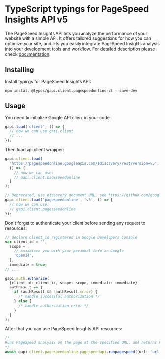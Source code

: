 # TypeScript typings for PageSpeed Insights API v5

The PageSpeed Insights API lets you analyze the performance of your website with a simple API. It offers tailored suggestions for how you can optimize your site, and lets you easily integrate PageSpeed Insights analysis into your development tools and workflow.
For detailed description please check [documentation](https://developers.google.com/speed/docs/insights/v5/about).

## Installing

Install typings for PageSpeed Insights API:

```
npm install @types/gapi.client.pagespeedonline-v5 --save-dev
```

## Usage

You need to initialize Google API client in your code:

```typescript
gapi.load('client', () => {
  // now we can use gapi.client
  // ...
});
```

Then load api client wrapper:

```typescript
gapi.client.load(
  'https://pagespeedonline.googleapis.com/$discovery/rest?version=v5',
  () => {
    // now we can use:
    // gapi.client.pagespeedonline
  }
);
```

```typescript
// Deprecated, use discovery document URL, see https://github.com/google/google-api-javascript-client/blob/master/docs/reference.md#----gapiclientloadname----version----callback--
gapi.client.load('pagespeedonline', 'v5', () => {
  // now we can use:
  // gapi.client.pagespeedonline
});
```

Don't forget to authenticate your client before sending any request to resources:

```typescript
// declare client_id registered in Google Developers Console
var client_id = '',
  scope = [
    // Associate you with your personal info on Google
    'openid',
  ],
  immediate = true;
// ...

gapi.auth.authorize(
  {client_id: client_id, scope: scope, immediate: immediate},
  authResult => {
    if (authResult && !authResult.error) {
      /* handle successful authorization */
    } else {
      /* handle authorization error */
    }
  }
);
```

After that you can use PageSpeed Insights API resources: <!-- TODO: make this work for multiple namespaces -->

```typescript
/*
Runs PageSpeed analysis on the page at the specified URL, and returns PageSpeed scores, a list of suggestions to make that page faster, and other information.
*/
await gapi.client.pagespeedonline.pagespeedapi.runpagespeed({url: 'url'});
```
